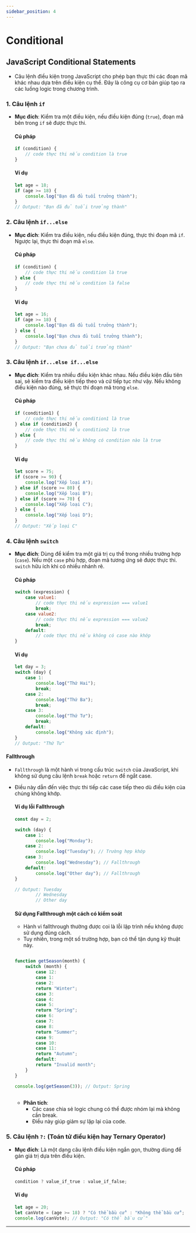 ```yaml
---
sidebar_position: 4
---
```


# Conditional

## JavaScript Conditional Statements

- Câu lệnh điều kiện trong JavaScript cho phép bạn thực thi các đoạn mã khác nhau dựa trên điều kiện cụ thể. Đây là công cụ cơ bản giúp tạo ra các luồng logic trong chương trình.

### 1. Câu lệnh `if`
- **Mục đích**: Kiểm tra một điều kiện, nếu điều kiện đúng (`true`), đoạn mã bên trong `if` sẽ được thực thi.

    #### Cú pháp
    ```javascript
    if (condition) {
        // code thực thi nếu condition là true
    }
    ```

    #### Ví dụ
    ```javascript
    let age = 18;
    if (age >= 18) {
        console.log("Bạn đã đủ tuổi trưởng thành");
    }
    // Output: "Bạn đã đủ tuổi trưởng thành"
    ```

### 2. Câu lệnh `if...else`
- **Mục đích**: Kiểm tra điều kiện, nếu điều kiện đúng, thực thi đoạn mã `if`. Ngược lại, thực thi đoạn mã `else`.

    #### Cú pháp
    ```javascript
    if (condition) {
        // code thực thi nếu condition là true
    } else {
        // code thực thi nếu condition là false
    }
    ```

    #### Ví dụ
    ```javascript
    let age = 16;
    if (age >= 18) {
        console.log("Bạn đã đủ tuổi trưởng thành");
    } else {
        console.log("Bạn chưa đủ tuổi trưởng thành");
    }
    // Output: "Bạn chưa đủ tuổi trưởng thành"
    ```

### 3. Câu lệnh `if...else if...else`
- **Mục đích**: Kiểm tra nhiều điều kiện khác nhau. Nếu điều kiện đầu tiên sai, sẽ kiểm tra điều kiện tiếp theo và cứ tiếp tục như vậy. Nếu không điều kiện nào đúng, sẽ thực thi đoạn mã trong `else`.

    #### Cú pháp
    ```javascript
    if (condition1) {
        // code thực thi nếu condition1 là true
    } else if (condition2) {
        // code thực thi nếu condition2 là true
    } else {
        // code thực thi nếu không có condition nào là true
    }
    ```

    #### Ví dụ
    ```javascript
    let score = 75;
    if (score >= 90) {
        console.log("Xếp loại A");
    } else if (score >= 80) {
        console.log("Xếp loại B");
    } else if (score >= 70) {
        console.log("Xếp loại C");
    } else {
        console.log("Xếp loại D");
    }
    // Output: "Xếp loại C"
    ```

### 4. Câu lệnh `switch`
- **Mục đích**: Dùng để kiểm tra một giá trị cụ thể trong nhiều trường hợp (`case`). Nếu một `case` phù hợp, đoạn mã tương ứng sẽ được thực thi. `switch` hữu ích khi có nhiều nhánh rẽ.

    #### Cú pháp
    ```javascript
    switch (expression) {
        case value1:
            // code thực thi nếu expression === value1
            break;
        case value2:
            // code thực thi nếu expression === value2
            break;
        default:
            // code thực thi nếu không có case nào khớp
    }
    ```

    #### Ví dụ
    ```javascript
    let day = 3;
    switch (day) {
        case 1:
            console.log("Thứ Hai");
            break;
        case 2:
            console.log("Thứ Ba");
            break;
        case 3:
            console.log("Thứ Tư");
            break;
        default:
            console.log("Không xác định");
    }
    // Output: "Thứ Tư"
    ```

#### Fallthrough
- `Fallthrough` là một hành vi trong cấu trúc `switch` của JavaScript, khi không sử dụng câu lệnh `break` hoặc `return` để ngắt case. 
- Điều này dẫn đến việc thực thi tiếp các case tiếp theo dù điều kiện của chúng không khớp.

    #### Ví dụ lỗi Fallthrough
    ```javascript
    const day = 2;

    switch (day) {
        case 1:
            console.log("Monday");
        case 2:
            console.log("Tuesday"); // Trường hợp khớp
        case 3:
            console.log("Wednesday"); // Fallthrough
        default:
            console.log("Other day"); // Fallthrough
    }

    // Output: Tuesday
            // Wednesday
            // Other day
    ```

    #### Sử dụng Fallthrough một cách có kiểm soát
    - Hành vi fallthrough thường được coi là lỗi lập trình nếu không được sử dụng đúng cách. 
    - Tuy nhiên, trong một số trường hợp, bạn có thể tận dụng kỹ thuật này.

    ```javascript

    function getSeason(month) {
        switch (month) {
            case 12:
            case 1:
            case 2:
            return "Winter";
            case 3:
            case 4:
            case 5:
            return "Spring";
            case 6:
            case 7:
            case 8:
            return "Summer";
            case 9:
            case 10:
            case 11:
            return "Autumn";
            default:
            return "Invalid month";
        }
    }

    console.log(getSeason(3)); // Output: Spring
        
    ```

    - **Phân tích**:
        - Các case chia sẻ logic chung có thể được nhóm lại mà không cần break.
        - Điều này giúp giảm sự lặp lại của code.


### 5. Câu lệnh `?:` (Toán tử điều kiện hay Ternary Operator)
- **Mục đích**: Là một dạng câu lệnh điều kiện ngắn gọn, thường dùng để gán giá trị dựa trên điều kiện.

    #### Cú pháp
    ```javascript
    condition ? value_if_true : value_if_false;
    ```

    #### Ví dụ
    ```javascript
    let age = 20;
    let canVote = (age >= 18) ? "Có thể bầu cử" : "Không thể bầu cử";
    console.log(canVote); // Output: "Có thể bầu cử"
    ```

---
